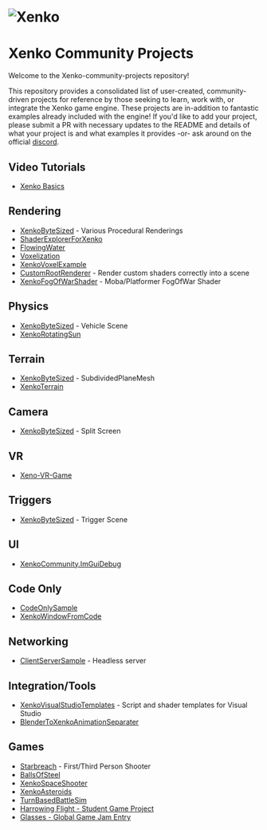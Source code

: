 
![Xenko](https://xenko.com/images/external/xenko-logo-side.png)
=======

# Xenko Community Projects

Welcome to the Xenko-community-projects repository!

This repository provides a consolidated list of user-created, community-driven projects for reference by those seeking to learn, work with, or integrate the Xenko game engine. These projects are in-addition to fantastic examples already included with the engine! If you'd like to add your project, please submit a PR with necessary updates to the README and details of what your project is and what examples it provides -or- ask around on the official [discord](https://discord.gg/bNYVKPC).

## Video Tutorials
* [Xenko Basics](https://www.youtube.com/watch?v=JO9XusgPi8w&list=PLM8hj-JyVnYr-usNqX5aeXG0IwTY9FVge)

## Rendering
* [XenkoByteSized](https://github.com/profan/XenkoByteSized) - Various Procedural Renderings
* [ShaderExplorerForXenko](https://github.com/tebjan/Xenko.ShaderExplorer/releases)
* [FlowingWater](https://github.com/TomGroner/XenkoFlowingWater)
* [Voxelization](https://github.com/WhyPenguins/XenkoVoxelGI)
* [XenkoVoxelExample](https://github.com/jason-wilmans/XenkoVoxelExample)
* [CustomRootRenderer](https://github.com/tebjan/Xenko.CustomRootRenderFeature) - Render custom shaders correctly into a scene
* [XenkoFogOfWarShader](https://github.com/devjarmo/XenkoFogOfWarShader) - Moba/Platformer FogOfWar Shader

## Physics
* [XenkoByteSized](https://github.com/profan/XenkoByteSized) - Vehicle Scene
* [XenkoRotatingSun](https://github.com/SuavePirate/Xenko.RotatingSun)

## Terrain
* [XenkoByteSized](https://github.com/profan/XenkoByteSized) - SubdividedPlaneMesh
* [XenkoTerrain](https://github.com/TomGroner/XenkoTerrain)

## Camera
* [XenkoByteSized](https://github.com/profan/XenkoByteSized) - Split Screen

## VR
* [Xeno-VR-Game](https://github.com/fdrobidoux/Xenko-VR-Game)

## Triggers
* [XenkoByteSized](https://github.com/profan/XenkoByteSized) - Trigger Scene

## UI
* [XenkoCommunity.ImGuiDebug](https://github.com/Eideren/XenkoCommunity.ImGuiDebug)

## Code Only
* [CodeOnlySample](https://github.com/xen2/Xenko.CodeOnlySample)
* [XenkoWindowFromCode](https://github.com/microdee/xenko-window-from-code)

## Networking
* [ClientServerSample](https://github.com/xen2/Xenko.ClientServerSample) - Headless server

## Integration/Tools
* [XenkoVisualStudioTemplates](https://github.com/tebjan/XenkoTemplates/releases) - Script and shader templates for Visual Studio
* [BlenderToXenkoAnimationSeparater](https://github.com/GutterLab/BlenderToXenkoAnimationSeparator)

## Games
* [Starbreach](https://github.com/xenko3d/Starbreach) - First/Third Person Shooter
* [BallsOfSteel](https://github.com/Kryptos-FR/BallsOfSteel)
* [XenkoSpaceShooter](https://github.com/jayrulez/XenkoSpaceShooter)
* [XenkoAsteroids](https://github.com/LanceJZ/Xenko_Asteroids)
* [TurnBasedBattleSim](https://github.com/jayrulez/TurnBasedBattleSim)
* [Harrowing Flight - Student Game Project](https://forums.xenko.com/t/harrowing-flight-student-game-project/1823)
* [Glasses - Global Game Jam Entry](https://globalgamejam.org/2019/games/glasses)

